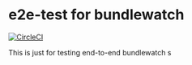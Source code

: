 # e2e-test for bundlewatch
[![CircleCI](https://circleci.com/gh/bundlewatch/e2e-test.svg?style=svg)](https://circleci.com/gh/bundlewatch/e2e-test)

This is just for testing end-to-end bundlewatch s
